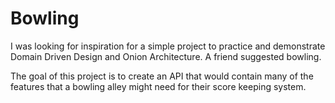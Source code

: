 Bowling
=======

I was looking for inspiration for a simple project to practice and demonstrate Domain Driven Design and Onion Architecture.
A friend suggested bowling.

The goal of this project is to create an API that would contain many of the features that a bowling alley might need for
their score keeping system.
